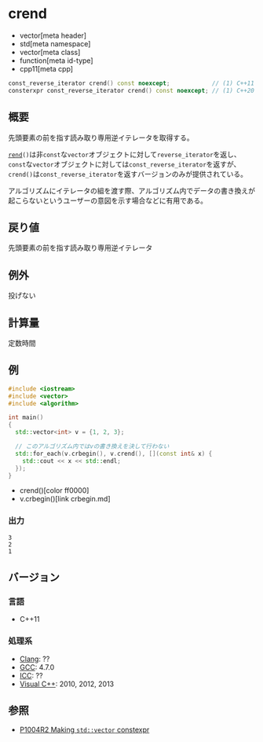# crend
* vector[meta header]
* std[meta namespace]
* vector[meta class]
* function[meta id-type]
* cpp11[meta cpp]

```cpp
const_reverse_iterator crend() const noexcept;            // (1) C++11
consterxpr const_reverse_iterator crend() const noexcept; // (1) C++20
```

## 概要
先頭要素の前を指す読み取り専用逆イテレータを取得する。

[`rend`](rend.md)`()`は非`const`な`vector`オブジェクトに対して`reverse_iterator`を返し、`const`な`vector`オブジェクトに対しては`const_reverse_iterator`を返すが、`crend()`は`const_reverse_iterator`を返すバージョンのみが提供されている。

アルゴリズムにイテレータの組を渡す際、アルゴリズム内でデータの書き換えが起こらないというユーザーの意図を示す場合などに有用である。


## 戻り値
先頭要素の前を指す読み取り専用逆イテレータ


## 例外
投げない


## 計算量
定数時間


## 例
```cpp example
#include <iostream>
#include <vector>
#include <algorithm>

int main()
{
  std::vector<int> v = {1, 2, 3};

  // このアルゴリズム内ではvの書き換えを決して行わない
  std::for_each(v.crbegin(), v.crend(), [](const int& x) {
    std::cout << x << std::endl;
  });
}
```
* crend()[color ff0000]
* v.crbegin()[link crbegin.md]

### 出力
```
3
2
1
```

## バージョン
### 言語
- C++11

### 処理系
- [Clang](/implementation.md#clang): ??
- [GCC](/implementation.md#gcc): 4.7.0
- [ICC](/implementation.md#icc): ??
- [Visual C++](/implementation.md#visual_cpp): 2010, 2012, 2013


## 参照
- [P1004R2 Making `std::vector` constexpr](https://www.open-std.org/jtc1/sc22/wg21/docs/papers/2019/p1004r2.pdf)
